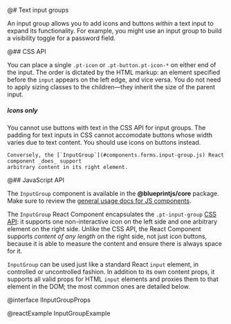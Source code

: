 @# Text input groups

An input group allows you to add icons and buttons _within_ a text input to expand its
functionality. For example, you might use an input group to build a visibility toggle for a password
field.

@## CSS API

You can place a single `.pt-icon` or `.pt-button.pt-icon-*` on either end of the input. The order is
dictated by the HTML markup: an element specified before the `input` appears on the left edge, and
vice versa. You do not need to apply sizing classes to the children&mdash;they inherit the size of
the parent input.

<div class="pt-callout pt-intent-warning pt-icon-warning-sign">
    <h5>Icons only</h5>
    <p>You cannot use buttons with text in the CSS API for input groups. The padding for text inputs
    in CSS cannot accomodate buttons whose width varies due to text content. You should use icons on
    buttons instead.</p>

    Conversely, the [`InputGroup`](#components.forms.input-group.js) React component _does_ support
    arbitrary content in its right element.
</div>

@## JavaScript API

The `InputGroup` component is available in the __@blueprintjs/core__ package. Make sure to review
the [general usage docs for JS components](#components.usage).

The `InputGroup` React Component encapsulates the `.pt-input-group`
[CSS API](#components.forms.input-group.css): it supports one non-interactive icon on the left side
and one arbitrary element on the right side. Unlike the CSS API, the React Component supports
_content of any length_ on the right side, not just icon buttons, because it is able to measure the
content and ensure there is always space for it.

`InputGroup` can be used just like a standard React `input` element, in controlled or uncontrolled
fashion. In addition to its own content props, it supports all valid props for HTML `input` elements
and proxies them to that element in the DOM; the most common ones are detailed below.

@interface IInputGroupProps

@reactExample InputGroupExample
